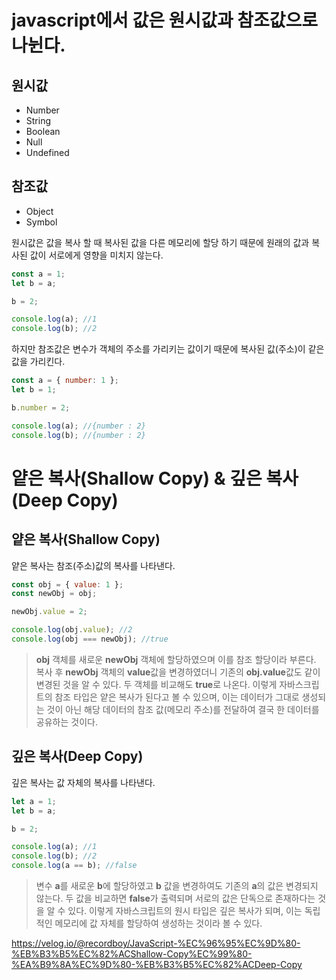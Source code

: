 # javascript에서 값은 원시값과 참조값으로 나뉜다.

## 원시값

- Number
- String
- Boolean
- Null
- Undefined

## 참조값

- Object
- Symbol

원시값은 값을 복사 할 때 복사된 값을 다른 메모리에 할당 하기 때문에 원래의 값과 복사된 값이 서로에게 영향을 미치지 않는다.

```js
const a = 1;
let b = a;

b = 2;

console.log(a); //1
console.log(b); //2
```

하지만 참조값은 변수가 객체의 주소를 가리키는 값이기 때문에 복사된 값(주소)이 같은 값을 가리킨다.

```js
const a = { number: 1 };
let b = 1;

b.number = 2;

console.log(a); //{number : 2}
console.log(b); //{number : 2}
```

# 얕은 복사(Shallow Copy) & 깊은 복사(Deep Copy)

## 얕은 복사(Shallow Copy)

얕은 복사는 참조(주소)값의 복사를 나타낸다.

```js
const obj = { value: 1 };
const newObj = obj;

newObj.value = 2;

console.log(obj.value); //2
console.log(obj === newObj); //true
```

> **obj** 객체를 새로운 **newObj** 객체에 할당하였으며 이를 참조 할당이라 부른다. 복사 후 **newObj** 객체의 **value**값을 변경하였더니 기존의 **obj.value**값도 같이 변경된 것을 알 수 있다. 두 객체를 비교해도 **true**로 나온다. 이렇게 자바스크립트의 참조 타입은 얕은 복사가 된다고 볼 수 있으며, 이는 데이터가 그대로 생성되는 것이 아닌 해당 데이터의 참조 값(메모리 주소)를 전달하여 결국 한 데이터를 공유하는 것이다.

## 깊은 복사(Deep Copy)

깊은 복사는 값 자체의 복사를 나타낸다.

```js
let a = 1;
let b = a;

b = 2;

console.log(a); //1
console.log(b); //2
console.log(a == b); //false
```

> 변수 **a**를 새로운 **b**에 할당하였고 **b** 값을 변경하여도 기존의 **a**의 값은 변경되지 않는다. 두 값을 비교하면 **false**가 출력되며 서로의 값은 단독으로 존재하다는 것을 알 수 있다. 이렇게 자바스크립트의 원시 타입은 깊은 복사가 되며, 이는 독립적인 메모리에 값 자체를 할당하여 생성하는 것이라 볼 수 있다.

https://velog.io/@recordboy/JavaScript-%EC%96%95%EC%9D%80-%EB%B3%B5%EC%82%ACShallow-Copy%EC%99%80-%EA%B9%8A%EC%9D%80-%EB%B3%B5%EC%82%ACDeep-Copy
